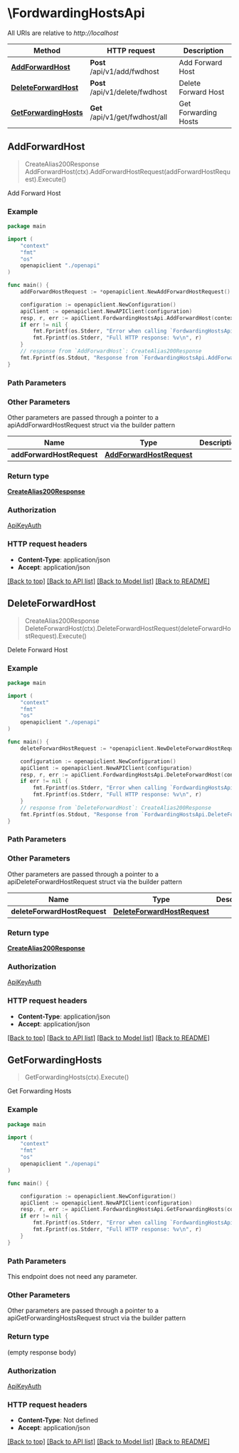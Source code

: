 # \FordwardingHostsApi

All URIs are relative to *http://localhost*

Method | HTTP request | Description
------------- | ------------- | -------------
[**AddForwardHost**](FordwardingHostsApi.md#AddForwardHost) | **Post** /api/v1/add/fwdhost | Add Forward Host
[**DeleteForwardHost**](FordwardingHostsApi.md#DeleteForwardHost) | **Post** /api/v1/delete/fwdhost | Delete Forward Host
[**GetForwardingHosts**](FordwardingHostsApi.md#GetForwardingHosts) | **Get** /api/v1/get/fwdhost/all | Get Forwarding Hosts



## AddForwardHost

> CreateAlias200Response AddForwardHost(ctx).AddForwardHostRequest(addForwardHostRequest).Execute()

Add Forward Host



### Example

```go
package main

import (
    "context"
    "fmt"
    "os"
    openapiclient "./openapi"
)

func main() {
    addForwardHostRequest := *openapiclient.NewAddForwardHostRequest() // AddForwardHostRequest |  (optional)

    configuration := openapiclient.NewConfiguration()
    apiClient := openapiclient.NewAPIClient(configuration)
    resp, r, err := apiClient.FordwardingHostsApi.AddForwardHost(context.Background()).AddForwardHostRequest(addForwardHostRequest).Execute()
    if err != nil {
        fmt.Fprintf(os.Stderr, "Error when calling `FordwardingHostsApi.AddForwardHost``: %v\n", err)
        fmt.Fprintf(os.Stderr, "Full HTTP response: %v\n", r)
    }
    // response from `AddForwardHost`: CreateAlias200Response
    fmt.Fprintf(os.Stdout, "Response from `FordwardingHostsApi.AddForwardHost`: %v\n", resp)
}
```

### Path Parameters



### Other Parameters

Other parameters are passed through a pointer to a apiAddForwardHostRequest struct via the builder pattern


Name | Type | Description  | Notes
------------- | ------------- | ------------- | -------------
 **addForwardHostRequest** | [**AddForwardHostRequest**](AddForwardHostRequest.md) |  | 

### Return type

[**CreateAlias200Response**](CreateAlias200Response.md)

### Authorization

[ApiKeyAuth](../README.md#ApiKeyAuth)

### HTTP request headers

- **Content-Type**: application/json
- **Accept**: application/json

[[Back to top]](#) [[Back to API list]](../README.md#documentation-for-api-endpoints)
[[Back to Model list]](../README.md#documentation-for-models)
[[Back to README]](../README.md)


## DeleteForwardHost

> CreateAlias200Response DeleteForwardHost(ctx).DeleteForwardHostRequest(deleteForwardHostRequest).Execute()

Delete Forward Host



### Example

```go
package main

import (
    "context"
    "fmt"
    "os"
    openapiclient "./openapi"
)

func main() {
    deleteForwardHostRequest := *openapiclient.NewDeleteForwardHostRequest() // DeleteForwardHostRequest |  (optional)

    configuration := openapiclient.NewConfiguration()
    apiClient := openapiclient.NewAPIClient(configuration)
    resp, r, err := apiClient.FordwardingHostsApi.DeleteForwardHost(context.Background()).DeleteForwardHostRequest(deleteForwardHostRequest).Execute()
    if err != nil {
        fmt.Fprintf(os.Stderr, "Error when calling `FordwardingHostsApi.DeleteForwardHost``: %v\n", err)
        fmt.Fprintf(os.Stderr, "Full HTTP response: %v\n", r)
    }
    // response from `DeleteForwardHost`: CreateAlias200Response
    fmt.Fprintf(os.Stdout, "Response from `FordwardingHostsApi.DeleteForwardHost`: %v\n", resp)
}
```

### Path Parameters



### Other Parameters

Other parameters are passed through a pointer to a apiDeleteForwardHostRequest struct via the builder pattern


Name | Type | Description  | Notes
------------- | ------------- | ------------- | -------------
 **deleteForwardHostRequest** | [**DeleteForwardHostRequest**](DeleteForwardHostRequest.md) |  | 

### Return type

[**CreateAlias200Response**](CreateAlias200Response.md)

### Authorization

[ApiKeyAuth](../README.md#ApiKeyAuth)

### HTTP request headers

- **Content-Type**: application/json
- **Accept**: application/json

[[Back to top]](#) [[Back to API list]](../README.md#documentation-for-api-endpoints)
[[Back to Model list]](../README.md#documentation-for-models)
[[Back to README]](../README.md)


## GetForwardingHosts

> GetForwardingHosts(ctx).Execute()

Get Forwarding Hosts



### Example

```go
package main

import (
    "context"
    "fmt"
    "os"
    openapiclient "./openapi"
)

func main() {

    configuration := openapiclient.NewConfiguration()
    apiClient := openapiclient.NewAPIClient(configuration)
    resp, r, err := apiClient.FordwardingHostsApi.GetForwardingHosts(context.Background()).Execute()
    if err != nil {
        fmt.Fprintf(os.Stderr, "Error when calling `FordwardingHostsApi.GetForwardingHosts``: %v\n", err)
        fmt.Fprintf(os.Stderr, "Full HTTP response: %v\n", r)
    }
}
```

### Path Parameters

This endpoint does not need any parameter.

### Other Parameters

Other parameters are passed through a pointer to a apiGetForwardingHostsRequest struct via the builder pattern


### Return type

 (empty response body)

### Authorization

[ApiKeyAuth](../README.md#ApiKeyAuth)

### HTTP request headers

- **Content-Type**: Not defined
- **Accept**: application/json

[[Back to top]](#) [[Back to API list]](../README.md#documentation-for-api-endpoints)
[[Back to Model list]](../README.md#documentation-for-models)
[[Back to README]](../README.md)

